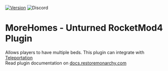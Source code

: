 [![Version](https://img.shields.io/github/release/RestoreMonarchyPlugins/MoreHomes.svg)](https://github.com/RestoreMonarchyPlugins/MoreHomes/releases) ![Discord](https://discordapp.com/api/guilds/520355060312440853/widget.png)
# MoreHomes - Unturned RocketMod4 Plugin
Allows players to have multiple beds. This plugin can integrate with [Teleportation](https://docs.restoremonarchy.com/plugins/teleportation/)  
Read plugin documentation on [docs.restoremonarchy.com](https://docs.restoremonarchy.com/plugins/morehomes/)
